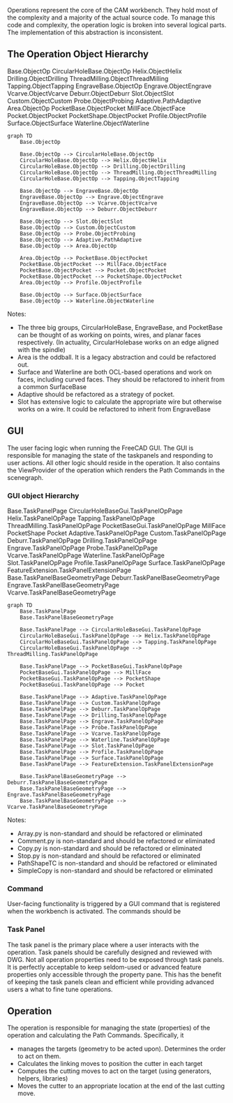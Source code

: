 

Operations represent the core of the CAM workbench.  They hold most of the complexity and a majority of the actual source code.  To manage this code and complexity, the operation logic is broken into several logical parts.  The implementation of this abstraction is inconsistent.

## The Operation Object Hierarchy

Base.ObjectOp
	CircularHoleBase.ObjectOp
		Helix.ObjectHelix
		Drilling.ObjectDrilling
		ThreadMilling.ObjectThreadMilling
		Tapping.ObjectTapping
	EngraveBase.ObjectOp
		Engrave.ObjectEngrave
		Vcarve.ObjectVcarve
		Deburr.ObjectDeburr
	Slot.ObjectSlot
    Custom.ObjectCustom
    Probe.ObjectProbing
	Adaptive.PathAdaptive
	Area.ObjectOp
        PocketBase.ObjectPocket
            MillFace.ObjectFace
            Pocket.ObjectPocket
            PocketShape.ObjectPocket
        Profile.ObjectProfile
    Surface.ObjectSurface
    Waterline.ObjectWaterline


```mermaid
graph TD
    Base.ObjectOp

    Base.ObjectOp --> CircularHoleBase.ObjectOp
    CircularHoleBase.ObjectOp --> Helix.ObjectHelix
    CircularHoleBase.ObjectOp --> Drilling.ObjectDrilling
    CircularHoleBase.ObjectOp --> ThreadMilling.ObjectThreadMilling
    CircularHoleBase.ObjectOp --> Tapping.ObjectTapping

    Base.ObjectOp --> EngraveBase.ObjectOp
    EngraveBase.ObjectOp --> Engrave.ObjectEngrave
    EngraveBase.ObjectOp --> Vcarve.ObjectVcarve
    EngraveBase.ObjectOp --> Deburr.ObjectDeburr

    Base.ObjectOp --> Slot.ObjectSlot
    Base.ObjectOp --> Custom.ObjectCustom
    Base.ObjectOp --> Probe.ObjectProbing
    Base.ObjectOp --> Adaptive.PathAdaptive
    Base.ObjectOp --> Area.ObjectOp

    Area.ObjectOp --> PocketBase.ObjectPocket
    PocketBase.ObjectPocket --> MillFace.ObjectFace
    PocketBase.ObjectPocket --> Pocket.ObjectPocket
    PocketBase.ObjectPocket --> PocketShape.ObjectPocket
    Area.ObjectOp --> Profile.ObjectProfile

    Base.ObjectOp --> Surface.ObjectSurface
    Base.ObjectOp --> Waterline.ObjectWaterline
```

Notes:
- The three big groups, CircularHoleBase, EngraveBase, and PocketBase can be thought of as working on points, wires, and planar faces respectively.  (In actuality, CircularHolebase works on an edge aligned with the spindle)
- Area is the oddball. It is a legacy abstraction and could be refactored out.
- Surface and Waterline are both OCL-based operations and work on faces, including curved faces.  They should be refactored to inherit from a common SurfaceBase
- Adaptive should be refactored as a strategy of pocket.
- Slot has extensive logic to calculate the appropriate wire but otherwise
  works on a wire.  It could be refactored to inherit from EngraveBase

## GUI
The user facing logic when running the FreeCAD GUI.  The GUI is responsible for managing the state of the taskpanels and responding to user actions.
All other logic should reside in the operation.  It also contains the ViewProvider of the operation which renders the Path Commands in the scenegraph.

### GUI object Hierarchy
Base.TaskPanelPage
    CircularHoleBaseGui.TaskPanelOpPage
        Helix.TaskPanelOpPage
        Tapping.TaskPanelOpPage
        ThreadMilling.TaskPanelOpPage
    PocketBaseGui.TaskPanelOpPage
        MillFace
        PocketShape
        Pocket
    Adaptive.TaskPanelOpPage
    Custom.TaskPanelOpPage
    Deburr.TaskPanelOpPage
    Drilling.TaskPanelOpPage
    Engrave.TaskPanelOpPage
    Probe.TaskPanelOpPage
    Vcarve.TaskPanelOpPage
    Waterline.TaskPanelOpPage
    Slot.TaskPanelOpPage
    Profile.TaskPanelOpPage
    Surface.TaskPanelOpPage
    FeatureExtension.TaskPanelExtensionPage
Base.TaskPanelBaseGeometryPage
    Deburr.TaskPanelBaseGeometryPage
    Engrave.TaskPanelBaseGeometryPage
    Vcarve.TaskPanelBaseGeometryPage




```mermaid
graph TD
    Base.TaskPanelPage
    Base.TaskPanelBaseGeometryPage

    Base.TaskPanelPage --> CircularHoleBaseGui.TaskPanelOpPage
    CircularHoleBaseGui.TaskPanelOpPage --> Helix.TaskPanelOpPage
    CircularHoleBaseGui.TaskPanelOpPage --> Tapping.TaskPanelOpPage
    CircularHoleBaseGui.TaskPanelOpPage --> ThreadMilling.TaskPanelOpPage

    Base.TaskPanelPage --> PocketBaseGui.TaskPanelOpPage
    PocketBaseGui.TaskPanelOpPage --> MillFace
    PocketBaseGui.TaskPanelOpPage --> PocketShape
    PocketBaseGui.TaskPanelOpPage --> Pocket

    Base.TaskPanelPage --> Adaptive.TaskPanelOpPage
    Base.TaskPanelPage --> Custom.TaskPanelOpPage
    Base.TaskPanelPage --> Deburr.TaskPanelOpPage
    Base.TaskPanelPage --> Drilling.TaskPanelOpPage
    Base.TaskPanelPage --> Engrave.TaskPanelOpPage
    Base.TaskPanelPage --> Probe.TaskPanelOpPage
    Base.TaskPanelPage --> Vcarve.TaskPanelOpPage
    Base.TaskPanelPage --> Waterline.TaskPanelOpPage
    Base.TaskPanelPage --> Slot.TaskPanelOpPage
    Base.TaskPanelPage --> Profile.TaskPanelOpPage
    Base.TaskPanelPage --> Surface.TaskPanelOpPage
    Base.TaskPanelPage --> FeatureExtension.TaskPanelExtensionPage

    Base.TaskPanelBaseGeometryPage --> Deburr.TaskPanelBaseGeometryPage
    Base.TaskPanelBaseGeometryPage --> Engrave.TaskPanelBaseGeometryPage
    Base.TaskPanelBaseGeometryPage --> Vcarve.TaskPanelBaseGeometryPage
```

Notes:
 - Array.py is non-standard and should be refactored or eliminated
 - Comment.py is non-standard and should be refactored or eliminated
 - Copy.py is non-standard and should be refactored or eliminated
 - Stop.py is non-standard and should be refactored or eliminated
 - PathShapeTC is non-standard and should be refactored or eliminated
 - SimpleCopy is non-standard and should be refactored or eliminated


### Command
User-facing functionality is triggered by a GUI command that is registered when the workbench is activated.  The commands should be

### Task Panel
The task panel is the primary place where a user interacts with the operation.
Task panels should be carefully designed and reviewed with DWG.
Not all operation properties need to be exposed through task panels.  It is perfectly acceptable to keep seldom-used or advanced feature properties only accessible through the property pane.
This has the benefit of keeping the task panels clean and efficient while providing advanced users a what to fine tune operations.


## Operation
The operation is responsible for managing the state (properties) of the operation and calculating the Path Commands. Specifically,
it

- manages the targets (geometry to be acted upon). Determines the order to act
  on them.
- Calculates the linking moves to position the cutter in each target
- Computes the cutting moves to act on the target (using generators, helpers,
  libraries)
- Moves the cutter to an appropriate location at the end of the last cutting
  move.
